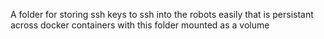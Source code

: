 A folder for storing ssh keys to ssh into the robots easily that is persistant across docker containers with this folder mounted as a volume